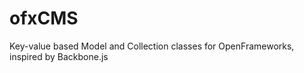 ofxCMS
======

Key-value based Model and Collection classes for OpenFrameworks, inspired by Backbone.js
